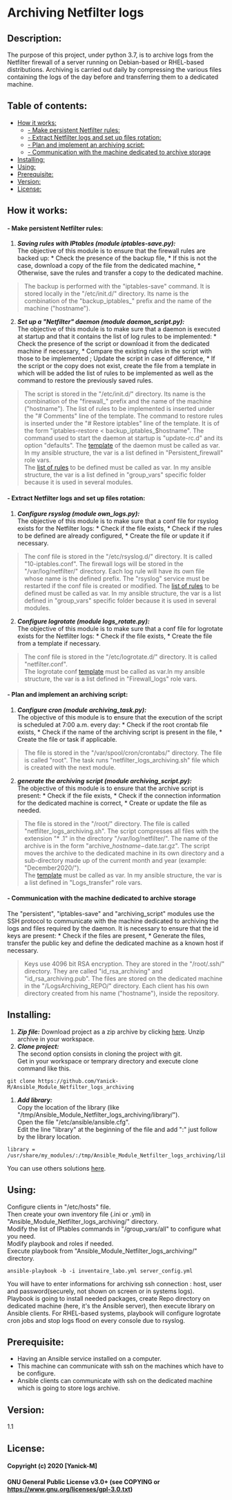 # Archiving Netfilter logs

## Description: 
The purpose of this project, under python 3.7, is to archive logs from the Netfilter firewall of a server running on Debian-based or RHEL-based distributions. Archiving is carried out daily by compressing the various files containing the logs of the day before and transferring them to a dedicated machine.

## Table of contents:  
  - [How it works:](#how-it-works)
      - [- Make persistent Netfilter rules:](#--make-persistent-netfilter-rules)
      - [- Extract Netfilter logs and set up files rotation:](#--extract-netfilter-logs-and-set-up-files-rotation)
      - [- Plan and implement an archiving script:](#--plan-and-implement-an-archiving-script)
      - [- Communication with the machine dedicated to archive storage](#--communication-with-the-machine-dedicated-to-archive-storage)
  - [Installing:](#installing)
  - [Using:](#using)
  - [Prerequisite:](#prerequisite)
  - [Version:](#version)
  - [License:](#license)

## How it works: 
   #### - Make persistent Netfilter rules:
1. ***Saving rules with IPtables (module iptables-save.py):***  
The objective of this module is to ensure that the firewall rules are backed up:
       * Check the presence of the backup file,
       * If this is not the case, download a copy of the file from the dedicated machine,
       * Otherwise, save the rules and transfer a copy to the dedicated machine.
>The backup is performed with the "iptables-save" command.
>It is stored locally in the "/etc/init.d/" directory.
>Its name is the combination of the "backup_iptables_" prefix and the name of the machine ("hostname").
2. ***Set up a "Netfilter" daemon (module daemon_script.py):***  
The objective of this module is to make sure that a daemon is executed at startup and that it contains the list of log rules to be implemented:
       * Check the presence of the script or download it from the dedicated machine if necessary,
       * Compare the existing rules in the script with those to be implemented ; Update the script in case of difference,
       * If the script or the copy does not exist, create the file from a template in which will be added the list of rules to be implemented as well as the command to restore the previously saved rules.
>The script is stored in the "/etc/init.d/" directory.
>Its name is the combination of the "firewall_" prefix and the name of the machine ("hostname").
>The list of rules to be implemented is inserted under the "# Comments" line of the template.
>The command to restore rules is inserted under the "# Restore iptables" line of the template.
>It is of the form "iptables-restore < backup_iptables_$hostname".
>The command used to start the daemon at startup is "update-rc.d" and its option "defaults".
>The [template](https://github.com/Yanick-M/Ansible_Module_Netfilter_logs_archiving/blob/main/roles/Persistent_firewall/vars/main.yml) of the daemon must be called as var. In my ansible structure, the var is a list defined in "Persistent_firewall" role vars.  
>The [list of rules](https://github.com/Yanick-M/Ansible_Module_Netfilter_logs_archiving/blob/main/group_vars/all) to be defined must be called as var. In my ansible structure, the var is a list defined in "group_vars" specific folder because it is used in several modules.
   #### - Extract Netfilter logs and set up files rotation:
1. ***Configure rsyslog (module own_logs.py):***  
The objective of this module is to make sure that a conf file for rsyslog exists for the Netfilter logs:
       * Check if the file exists,
       * Check if the rules to be defined are already configured,
       * Create the file or update it if necessary.
>The conf file is stored in the "/etc/rsyslog.d/" directory.
>It is called "10-iptables.conf".
>The firewall logs will be stored in the "/var/log/netfilter/" directory.
>Each log rule will have its own file whose name is the defined prefix.
>The "rsyslog" service must be restarted if the conf file is created or modified.
>The [list of rules](https://github.com/Yanick-M/Ansible_Module_Netfilter_logs_archiving/blob/main/group_vars/all) to be defined must be called as var. In my ansible structure, the var is a list defined in "group_vars" specific folder because it is used in several modules.
2. ***Configure logrotate (module logs_rotate.py):***  
The objective of this module is to make sure that a conf file for logrotate exists for the Netfilter logs:
       * Check if the file exists,
       * Create the file from a template if necessary.
> The conf file is stored in the "/etc/logrotate.d/" directory.
> It is called "netfilter.conf".  
>The logrotate conf [template](https://github.com/Yanick-M/Ansible_Module_Netfilter_logs_archiving/blob/main/roles/Firewall_logs/vars/main.yml) must be called as var.In my ansible structure, the var is a list defined in "Firewall_logs" role vars.
   #### - Plan and implement an archiving script:
1. ***Configure cron (module archiving_task.py):***  
The objective of this module is to ensure that the execution of the script is scheduled at 7:00 a.m. every day:
       * Check if the root crontab file exists,
       * Check if the name of the archiving script is present in the file,
       * Create the file or task if applicable.
> The file is stored in the "/var/spool/cron/crontabs/" directory.
> The file is called "root".
> The task runs "netfilter_logs_archiving.sh" file which is created with the next module.
2. ***generate the archiving script (module archiving_script.py):***  
The objective of this module is to ensure that the archive script is present:
       * Check if the file exists,
       * Check if the connection information for the dedicated machine is correct,
       * Create or update the file as needed.
> The file is stored in the "/root/" directory.
> The file is called "netfilter_logs_archiving.sh".
> The script compresses all files with the extension "* .1" in the directory "/var/log/netfilter/".
> The name of the archive is in the form "archive_$hostname-$date.tar.gz".
> The script moves the archive to the dedicated machine in its own directory and a sub-directory made up of the current month and year (example: "December2020/").  
>The [template](https://github.com/Yanick-M/Ansible_Module_Netfilter_logs_archiving/blob/main/roles/Logs_transfer/vars/main.yml) must be called as var. In my ansible structure, the var is a list defined in "Logs_transfer" role vars.
   #### - Communication with the machine dedicated to archive storage
The "persistent", "iptables-save" and "archiving_script" modules use the SSH protocol to communicate with the machine dedicated to archiving the logs and files required by the daemon. It is necessary to ensure that the id keys are present:
    * Check if the files are present,
    * Generate the files, transfer the public key and define the dedicated machine as a known host if necessary.
> Keys use 4096 bit RSA encryption.
> They are stored in the "/root/.ssh/" directory.
> They are called "id_rsa_archiving" and "id_rsa_archiving.pub".
> The files are stored on the dedicated machine in the "/LogsArchiving_REPO/" directory.
> Each client has his own directory created from his name ("hostname"), inside the repository.

## Installing:  
1. ***Zip file:*** 
Download project as a zip archive by clicking [here](https://github.com/Yanick-M/Ansible_Module_Netfilter_logs_archiving/archive/main.zip). 
Unzip archive in your workspace.
1. ***Clone project:***  
The second option consists in cloning the project with git.  
Get in your workspace or temprary directory and execute clone command like this.  
```cd /tmp/
git clone https://github.com/Yanick-M/Ansible_Module_Netfilter_logs_archiving  
```
1. ***Add library:***  
Copy the location of the library (like "/tmp/Ansible_Module_Netfilter_logs_archiving/library/").  
Open the file "/etc/ansible/ansible.cfg".  
Edit the line "library" at the beginning of the file and add ":" just follow by the library location.  
```For example :
library = /usr/share/my_modules/:/tmp/Ansible_Module_Netfilter_logs_archiving/library/
```
You can use others solutions [here](https://docs.ansible.com/ansible/latest/dev_guide/developing_locally.html).  

## Using:  
Configure clients in "/etc/hosts" file.  
Then create your own inventory file (.ini or .yml) in "Ansible_Module_Netfilter_logs_archiving/" directory.  
Modify the list of IPtables commands in "/group_vars/all" to configure what you need.  
Modify playbook and roles if needed.  
Execute playbook from "Ansible_Module_Netfilter_logs_archiving/" directory.  
```For example :
ansible-playbook -b -i inventaire_labo.yml server_config.yml
```
You will have to enter informations for archiving ssh connection : host, user and password(securely, not shown on screen or in systems logs).  
Playbook is going to install needed packages, create Repo directory on dedicated machine (here, it's the Ansible server), then execute library on Ansible clients. For RHEL-based systems, playbook will configure logrotate cron jobs and stop logs flood on every console due to rsyslog.

## Prerequisite:  
* Having an Ansible service installed on a computer.
* This machine can communicate with ssh on the machines which have to be configure.
* Ansible clients can communicate with ssh on the dedicated machine which is going to store logs archive. 

## Version:  
1.1

## License:  
#### Copyright (c) 2020 [Yanick-M]
#### GNU General Public License v3.0+ (see COPYING or https://www.gnu.org/licenses/gpl-3.0.txt)
